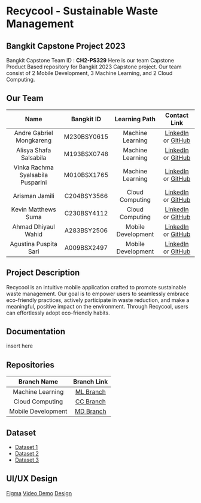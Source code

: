 # Recycool - Sustainable Waste Management

## Bangkit Capstone Project 2023

Bangkit Capstone Team ID : **CH2-PS329**
Here is our team Capstone Product Based repository for Bangkit 2023 Capstone project. Our team consist of 2 Mobile Development, 3 Machine Learning, and 2 Cloud Computing.

## Our Team

|    Name                                   | Bangkit ID     |   Learning Path     |        Contact Link        |
|:-----------------------------------------:|:--------------:|:---------------------:|:---------------------------:|
| <div align="center">Andre Gabriel Mongkareng</div> |   M230BSY0615   |  Machine Learning   | <div align="center">[LinkedIn](https://www.linkedin.com/in/amongkareng/ ) or [GitHub](https://github.com/amongkareng)</div> |
| <div align="center">Alisya Shafa Salsabila</div> |   M193BSX0748   |  Machine Learning   | <div align="center">[LinkedIn](https://www.linkedin.com/in/alisya-salsabila) or [GitHub](https://github.com/AlisyaShafa)</div> |
| <div align="center">Vinka Rachma Syalsabila Pusparini</div> |   M010BSX1765   |  Machine Learning   | <div align="center">[LinkedIn](#) or [GitHub](#)</div> |
| <div align="center">Arisman Jamili</div> |   C204BSY3566   |  Cloud Computing    | <div align="center">[LinkedIn](https://www.linkedin.com/in/arisman-jamili-249380227) or [GitHub]([#](https://github.com/arismanjamili))</div> |
| <div align="center">Kevin Matthews Suma</div> |   C230BSY4112   |  Cloud Computing    | <div align="center">[LinkedIn](https://www.linkedin.com/in/kevin-suma/) or [GitHub](https://github.com/kvmatthews)</div> |
| <div align="center">Ahmad Dhiyaul Wahid</div> |   A283BSY2506   |  Mobile Development | <div align="center">[LinkedIn](https://www.linkedin.com/in/ahmad-dhiyaul-wahid-958937200/) or [GitHub](https://github.com/wahidlangon)</div> |
| <div align="center">Agustina Puspita Sari</div> |   A009BSX2497   |  Mobile Development | <div align="center">[LinkedIn](https://www.linkedin.com/in/agustina-puspita-sari) or [GitHub](https://github.com/asariia)</div> |

## Project Description

Recycool is an intuitive mobile application crafted to promote sustainable waste management. Our goal is to empower users to seamlessly embrace eco-friendly practices, actively participate in waste reduction, and make a meaningful, positive impact on the environment. Through Recycool, users can effortlessly adopt eco-friendly habits.

## Documentation

insert here

## Repositories 

|    Branch Name    | Branch Link |
|:------------------:|:-----------:|
| Machine Learning | [ML Branch](https://github.com/CH2-PS329-Recycool/Capstone-Project---Recycool/tree/machine_learning)   |
| Cloud Computing    | [CC Branch](https://github.com/CH2-PS329-Recycool/Capstone-Project---Recycool/tree/cloud_computing)   |
| Mobile Development   | [MD Branch](https://github.com/CH2-PS329-Recycool/Capstone-Project---Recycool/tree/mobile_development)   |

## Dataset

- [Dataset 1](https://www.kaggle.com/datasets/techsash/waste-classification-data)
- [Dataset 2](https://www.kaggle.com/datasets/asdasdasasdas/garbage-classification)
- [Dataset 3](https://www.kaggle.com/datasets/mostafaabla/garbage-classification)

## UI/UX Design

[Figma](https://www.figma.com/file/EXCas1zIHNVNcEfbh4KHGa/Project-Capstone-Recycool?type=design&node-id=0%3A1&mode=design&t=QYEYItsefMYwufDo-1)
[Video Demo](https://drive.google.com/file/d/1SXoIuJ9_VEe3cp4w7ObP-9P_onrn2E-t/view?usp=sharing)
[Design](https://drive.google.com/file/d/1f21ogAe8pl05_JLImwRHXTOGpDeWFAnJ/view?usp=sharing)
